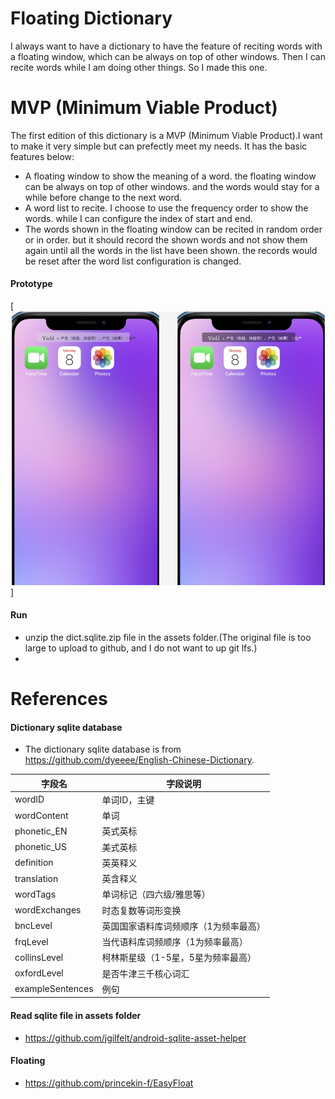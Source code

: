 # Floating Dictionary

I always want to have a dictionary to have the feature of reciting words with a floating window,
which can be always on top of other windows.
Then I can recite words while I am doing other things.
So I made this one.

# MVP (Minimum Viable Product)

The first edition of this dictionary is a MVP (Minimum Viable Product).I want to make it very simple
but can prefectly meet my needs.
It has the basic features below:

- A floating window to show the meaning of a word. the floating window can be always on top of other
  windows. and the words would stay for a while before change to the next word.
- A word list to recite. I choose to use the frequency order to show the words. while I can
  configure the index of start and end.
- The words shown in the floating window can be recited in random order or in order. but it should
  record the shown words and not show them again until all the words in the list have been shown.
  the records would be reset after the word list configuration is changed.

#### Prototype

[![Prototype](/doc/prototype.jpg)]

#### Run

- unzip the dict.sqlite.zip file in the assets folder.(The original file is too large to upload to
  github, and I do not want to up git lfs.)
-

# References

#### Dictionary sqlite database

- The dictionary sqlite database is from https://github.com/dyeeee/English-Chinese-Dictionary.

|  字段名  | 字段说明  |
|  ----  | ----  |
| wordID  | 单词ID，主键 |
| wordContent  | 单词 |
| phonetic_EN  | 英式英标 |
| phonetic_US  | 美式英标 |
| definition  | 英英释义 |
| translation  | 英含释义 |
| wordTags  | 单词标记（四六级/雅思等） |
| wordExchanges  | 时态复数等词形变换 |
| bncLevel  | 英国国家语料库词频顺序（1为频率最高） |
| frqLevel  | 当代语料库词频顺序（1为频率最高） |
| collinsLevel  | 柯林斯星级（1-5星，5星为频率最高） |
| oxfordLevel  | 是否牛津三千核心词汇 |
| exampleSentences  | 例句 |

#### Read sqlite file in assets folder

- https://github.com/jgilfelt/android-sqlite-asset-helper

#### Floating

- https://github.com/princekin-f/EasyFloat
